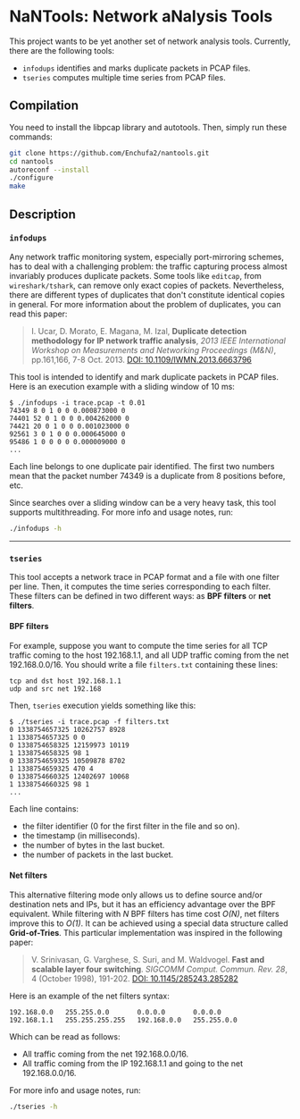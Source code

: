 # NaNTools: Network aNalysis Tools

This project wants to be yet another set of network analysis tools. Currently, there are the following tools:

* `infodups` identifies and marks duplicate packets in PCAP files.
* `tseries` computes multiple time series from PCAP files.

## Compilation

You need to install the libpcap library and autotools. Then, simply run these commands:

```bash
git clone https://github.com/Enchufa2/nantools.git
cd nantools
autoreconf --install
./configure
make
```

## Description

### `infodups`

Any network traffic monitoring system, especially port-mirroring schemes, has to deal with a challenging problem: the traffic capturing process almost invariably produces duplicate packets. Some tools like `editcap`, from `wireshark/tshark`, can remove only exact copies of packets. Nevertheless, there are different types of duplicates that don't constitute identical copies in general. For more information about the problem of duplicates, you can read this paper:

> I. Ucar, D. Morato, E. Magana, M. Izal, __Duplicate detection methodology for IP network traffic analysis__, _2013 IEEE International Workshop on Measurements and Networking Proceedings (M&N)_, pp.161,166, 7-8 Oct. 2013. [DOI: 10.1109/IWMN.2013.6663796](http://doi.org/10.1109/IWMN.2013.6663796)

This tool is intended to identify and mark duplicate packets in PCAP files. Here is an execution example with a sliding window of 10 ms:

```
$ ./infodups -i trace.pcap -t 0.01
74349 8 0 1 0 0 0.000873000 0
74401 52 0 1 0 0 0.004262000 0
74421 20 0 1 0 0 0.001023000 0
92561 3 0 1 0 0 0.000645000 0
95486 1 0 0 0 0 0.000009000 0
...
```

Each line belongs to one duplicate pair identified. The first two numbers mean that the packet number 74349 is a duplicate from 8 positions before, etc.

Since searches over a sliding window can be a very heavy task, this tool supports multithreading. For more info and usage notes, run:

```bash
./infodups -h
```

---

### `tseries`

This tool accepts a network trace in PCAP format and a file with one filter per line. Then, it computes the time series corresponding to each filter. These filters can be defined in two different ways: as __BPF filters__ or __net filters__.

#### BPF filters

For example, suppose you want to compute the time series for all TCP traffic coming to the host 192.168.1.1, and all UDP traffic coming from the net 192.168.0.0/16. You should write a file `filters.txt` containing these lines:

```
tcp and dst host 192.168.1.1
udp and src net 192.168
```

Then, `tseries` execution yields something like this:

```
$ ./tseries -i trace.pcap -f filters.txt
0 1338754657325 10262757 8928
1 1338754657325 0 0
0 1338754658325 12159973 10119
1 1338754658325 98 1
0 1338754659325 10509878 8702
1 1338754659325 470 4
0 1338754660325 12402697 10068
1 1338754660325 98 1
...
```

Each line contains:

* the filter identifier (0 for the first filter in the file and so on).
* the timestamp (in milliseconds).
* the number of bytes in the last bucket.
* the number of packets in the last bucket.

#### Net filters

This alternative filtering mode only allows us to define source and/or destination nets and IPs, but it has an efficiency advantage over the BPF equivalent. While filtering with _N_ BPF filters has time cost _O(N)_, net filters improve this to _O(1)_. It can be achieved using a special data structure called __Grid-of-Tries__. This particular implementation was inspired in the following paper:

> V. Srinivasan, G. Varghese, S. Suri, and M. Waldvogel. __Fast and scalable layer four switching__. _SIGCOMM Comput. Commun. Rev. 28_, 4 (October 1998), 191-202. [DOI: 10.1145/285243.285282](http://doi.acm.org/10.1145/285243.285282)

Here is an example of the net filters syntax:

```
192.168.0.0   255.255.0.0       0.0.0.0       0.0.0.0
192.168.1.1   255.255.255.255   192.168.0.0   255.255.0.0
```

Which can be read as follows:

* All traffic coming from the net 192.168.0.0/16.
* All traffic coming from the IP 192.168.1.1 and going to the net 192.168.0.0/16.

For more info and usage notes, run:

```bash
./tseries -h
```
